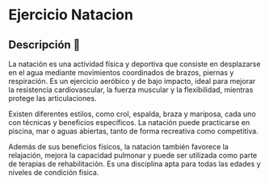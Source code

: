 # Ejercicio Natacion 

## Descripción 📖 

La natación es una actividad física y deportiva que consiste en desplazarse en el agua mediante movimientos coordinados de brazos, piernas y respiración. Es un ejercicio aeróbico y de bajo impacto, ideal para mejorar la resistencia cardiovascular, la fuerza muscular y la flexibilidad, mientras protege las articulaciones.

Existen diferentes estilos, como crol, espalda, braza y mariposa, cada uno con técnicas y beneficios específicos. La natación puede practicarse en piscina, mar o aguas abiertas, tanto de forma recreativa como competitiva.

Además de sus beneficios físicos, la natación también favorece la relajación, mejora la capacidad pulmonar y puede ser utilizada como parte de terapias de rehabilitación. Es una disciplina apta para todas las edades y niveles de condición física.
